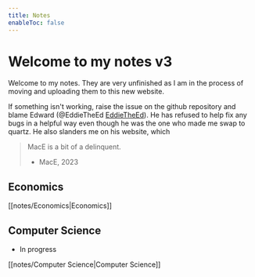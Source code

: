 ```yaml
---
title: Notes
enableToc: false
---
```

# Welcome to my notes v3
Welcome to my notes. They are very unfinished as I am in the process of moving and uploading them to this new website. 

If something isn't working, raise the issue on the github repository and blame Edward (@EddieTheEd [EddieTheEd](https://github.com/EddieTheEd)). He has refused to help fix any bugs in a helpful way even though he was the one who made me swap to quartz. He also slanders me on his website, which 


> MacE is a bit of a delinquent.
> - MacE, 2023



## Economics
[[notes/Economics|Economics]]


## Computer Science
- In progress

[[notes/Computer Science|Computer Science]]











